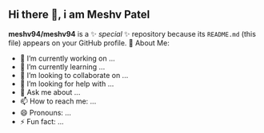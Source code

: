 ## Hi there 👋, i am Meshv Patel

**meshv94/meshv94** is a ✨ _special_ ✨ repository because its `README.md` (this file) appears on your GitHub profile.
💫 About Me:


- 🔭 I’m currently working on ...
- 🌱 I’m currently learning ...
- 👯 I’m looking to collaborate on ...
- 🤔 I’m looking for help with ...
- 💬 Ask me about ...
- 📫 How to reach me: ...
- 😄 Pronouns: ...
- ⚡ Fun fact: ...

